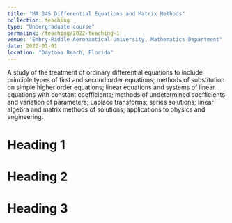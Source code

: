 ```yaml
---
title: "MA 345 Differential Equations and Matrix Methods"
collection: teaching
type: "Undergraduate course"
permalink: /teaching/2022-teaching-1
venue: "Embry-Riddle Aeronautical University, Mathematics Department"
date: 2022-01-01
location: "Daytona Beach, Florida"
---
```


A study of the treatment of ordinary differential equations to include principle types of first and second order equations; methods of substitution on simple higher order equations; linear equations and systems of linear equations with constant coefficients; methods of undetermined coefficients and variation of parameters; Laplace transforms; series solutions; linear algebra and matrix methods of solutions; applications to physics and engineering.

Heading 1
======

Heading 2
======

Heading 3
======

